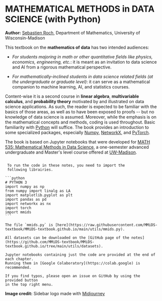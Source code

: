 # <b>MATHEMATICAL METHODS in DATA SCIENCE (with Python)</b>

**Author:** [Sebastien Roch](https://people.math.wisc.edu/~roch/), Department of Mathematics, University of Wisconsin-Madison

This textbook on the **mathematics of data** has two intended audiences:

- *For students majoring in math or other quantitative fields like physics, economics, engineering, etc.*: it is meant as an invitation to data science and AI from a rigorous mathematical perspective.

- *For mathematically-inclined students in data science related fields (at the undergraduate or graduate level)*: it can serve as a mathematical companion to machine learning, AI, and statistics courses.

Content-wise it is a second course in **linear algebra**, **multivariable calculus**, and **probability theory** motivated by and illustrated on data science applications. As such, the reader is expected to be familiar with the basics of those areas, as well as to have been exposed to proofs -- but no knowledge of data science is assumed. Moreover, while the emphasis is on the mathematical concepts and methods, coding is used throughout. Basic familiarity with [Python](https://docs.python.org/3/tutorial/index.html) will suffice. The book provides an introduction to some specialized packages, especially [Numpy](https://numpy.org), [NetworkX](https://networkx.org), and [PyTorch](https://pytorch.org/).

The book is based on Jupyter notebooks that were developed for
[MATH 535: Mathematical Methods in Data Science](https://people.math.wisc.edu/~roch/mmids/), a one-semester advanced undergraduate and Master's level course
offered at [UW-Madison](https://math.wisc.edu/).

```{tableofcontents}
```

````{important}
 To run the code in these notes, you need to import the
 following librairies.

```python
# PYTHON 3
import numpy as np
from numpy import linalg as LA
import matplotlib.pyplot as plt
import pandas as pd
import networkx as nx
import torch
import mmids
```

The file `mmids.py` is [here](https://raw.githubusercontent.com/MMiDS-textbook/MMiDS-textbook.github.io/main/utils/mmids.py).

All datasets can be downloaded on the [GitHub page of the notes](https://github.com/MMiDS-textbook/MMiDS-textbook.github.io/tree/main/utils/datasets).

Jupyter notebooks containing just the code are provided at the end of each chapter.
Running them in [Google Colaboratory](https://colab.google) is recommended.  
````

```{note}
If you find typos, please open an issue on GitHub by using the provided button
in the top right menu.
```

**Image credit:** Sidebar logo made with [Midjourney](https://www.midjourney.com/)
